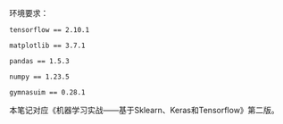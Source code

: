 环境要求：

```
tensorflow == 2.10.1

matplotlib == 3.7.1

pandas == 1.5.3

numpy == 1.23.5

gymnasuim == 0.28.1
```

本笔记对应《机器学习实战——基于Sklearn、Keras和Tensorflow》第二版。